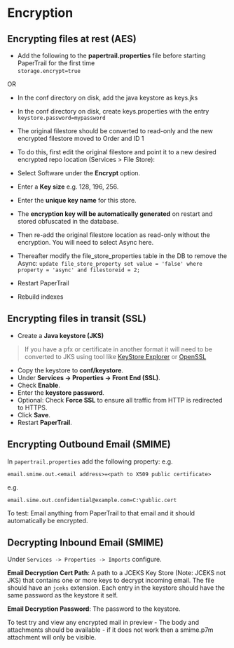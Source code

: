 # Encryption 

## Encrypting files at rest (AES)

*  Add the following to the __papertrail.properties__ file before starting PaperTrail for the first time   
`storage.encrypt=true`

OR

*  In the conf directory on disk, add the java keystore as keys.jks
*  In the conf directory on disk, create keys.properties with the entry `keystore.password=mypassword`

*  The original filestore should be converted to read-only and the new encrypted filestore moved to Order and ID 1
*  To do this, first edit the original filestore and point it to a new desired encrypted repo location (Services > File Store):
*  Select Software under the __Encrypt__ option.  
*  Enter a __Key size__ e.g. 128, 196, 256.  
*  Enter the __unique key name__ for this store.  
*  The __encryption key will be automatically generated__ on restart and stored obfuscated in the database.  

*  Then re-add the original filestore location as read-only without the encryption. You will need to select Async here.
*  Thereafter modify the file_store_properties table in the DB to remove the Async:
`update file_store_property set value = 'false' where property = 'async' and filestoreid = 2;`

*  Restart PaperTrail
*  Rebuild indexes

## Encrypting files in transit (SSL)

*  Create a __Java keystore (JKS)__ 

>If you have a pfx or certificate in another format it will need to be converted to JKS using tool like  [KeyStore Explorer](http://keystore-explorer.sourceforge.net/index.php) or [OpenSSL](https://www.digicert.com/ssl-support/jks-import-export-java.htm)

*  Copy the keystore to __conf/keystore__.
*  Under __Services -> Properties -> Front End (SSL)__.
*  Check __Enable__.
*  Enter the __keystore password__.
*  Optional: Check __Force SSL__ to ensure all traffic from HTTP is redirected to HTTPS.  
*  Click __Save__.  
*  Restart __PaperTrail__.  

## Encrypting Outbound Email (SMIME)

In `papertrail.properties` add the following property:
e.g.
```
email.smime.out.<email address>=<path to X509 public certificate>
```
e.g.
```
email.sime.out.confidential@example.com=C:\public.cert
```

To test: Email anything from PaperTrail to that email and it should automatically be encrypted.



## Decrypting Inbound Email (SMIME)

Under `Services -> Properties -> Imports` configure.

**Email Decryption Cert Path**: A path to a JCEKS Key Store  (Note: JCEKS not JKS) that contains one or more keys to decrypt incoming email. The file should have an `jceks` extension. Each entry in the keystore should have the same password as the keystore it self.  

**Email Decryption Password**: The password to the keystore.  

To test try and view any encrypted mail in preview - The body and attachments should be available - if it does not work then a smime.p7m attachment will only be visible.
 

